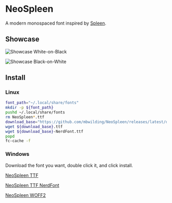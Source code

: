 # NeoSpleen

A modern monospaced font inspired by [Spleen](https://github.com/fcambus/spleen).

## Showcase

![Showcase White-on-Black](https://github.com/mbwilding/NeoSpleen/releases/latest/download/Showcase-WoB.png)

![Showcase Black-on-White](https://github.com/mbwilding/NeoSpleen/releases/latest/download/Showcase-BoW.png)

## Install

### Linux

```bash
font_path="~/.local/share/fonts"
mkdir -p ${font_path}
pushd ~/.local/share/fonts
rm NeoSpleen*.ttf
download_base="https://github.com/mbwilding/NeoSpleen/releases/latest/download/NeoSpleen"
wget ${download_base}.ttf
wget ${download_base}-NerdFont.ttf
popd
fc-cache -f
```

### Windows

Download the font you want, double click it, and click install.

[NeoSpleen TTF](https://github.com/mbwilding/NeoSpleen/releases/latest/download/NeoSpleen.ttf)

[NeoSpleen TTF NerdFont](https://github.com/mbwilding/NeoSpleen/releases/latest/download/NeoSpleen-NerdFont.ttf)

[NeoSpleen WOFF2](https://github.com/mbwilding/NeoSpleen/releases/latest/download/NeoSpleen.woff2)
